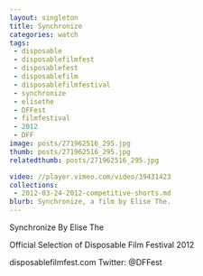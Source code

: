 ```yaml
---
layout: singleton
title: Synchronize
categories: watch
tags:
 - disposable
 - disposablefilmfest
 - disposablefest
 - disposablefilm
 - disposablefilmfestival
 - synchronize
 - elisethe
 - DFFest
 - filmfestival
 - 2012
 - DFF
image: posts/271962516_295.jpg
thumb: posts/271962516_295.jpg
relatedthumb: posts/271962516_295.jpg

video: //player.vimeo.com/video/39431423
collections:
 - 2012-03-24-2012-competitive-shorts.md
blurb: Synchronize, a film by Elise The.
---
```


Synchronize
By Elise The

Official Selection of Disposable Film Festival 2012

disposablefilmfest.com
Twitter: @DFFest